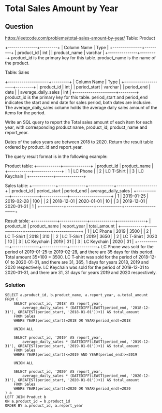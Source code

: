 # Total Sales Amount by Year
## Question
https://leetcode.com/problems/total-sales-amount-by-year/
Table: Product

+---------------+---------+
| Column Name   | Type    |
+---------------+---------+
| product_id    | int     |
| product_name  | varchar |
+---------------+---------+
product_id is the primary key for this table.
product_name is the name of the product.
 

Table: Sales

+---------------------+---------+
| Column Name         | Type    |
+---------------------+---------+
| product_id          | int     |
| period_start        | varchar |
| period_end          | date    |
| average_daily_sales | int     |
+---------------------+---------+
product_id is the primary key for this table. 
period_start and period_end indicates the start and end date for sales period, both dates are inclusive.
The average_daily_sales column holds the average daily sales amount of the items for the period.

Write an SQL query to report the Total sales amount of each item for each year, with corresponding product name, product_id, product_name and report_year.

Dates of the sales years are between 2018 to 2020. Return the result table ordered by product_id and report_year.

The query result format is in the following example:


Product table:
+------------+--------------+
| product_id | product_name |
+------------+--------------+
| 1          | LC Phone     |
| 2          | LC T-Shirt   |
| 3          | LC Keychain  |
+------------+--------------+

Sales table:
+------------+--------------+-------------+---------------------+
| product_id | period_start | period_end  | average_daily_sales |
+------------+--------------+-------------+---------------------+
| 1          | 2019-01-25   | 2019-02-28  | 100                 |
| 2          | 2018-12-01   | 2020-01-01  | 10                  |
| 3          | 2019-12-01   | 2020-01-31  | 1                   |
+------------+--------------+-------------+---------------------+

Result table:
+------------+--------------+-------------+--------------+
| product_id | product_name | report_year | total_amount |
+------------+--------------+-------------+--------------+
| 1          | LC Phone     |    2019     | 3500         |
| 2          | LC T-Shirt   |    2018     | 310          |
| 2          | LC T-Shirt   |    2019     | 3650         |
| 2          | LC T-Shirt   |    2020     | 10           |
| 3          | LC Keychain  |    2019     | 31           |
| 3          | LC Keychain  |    2020     | 31           |
+------------+--------------+-------------+--------------+
LC Phone was sold for the period of 2019-01-25 to 2019-02-28, and there are 35 days for this period. Total amount 35*100 = 3500. 
LC T-shirt was sold for the period of 2018-12-01 to 2020-01-01, and there are 31, 365, 1 days for years 2018, 2019 and 2020 respectively.
LC Keychain was sold for the period of 2019-12-01 to 2020-01-31, and there are 31, 31 days for years 2019 and 2020 respectively.
### Solution
```
SELECT a.product_id, b.product_name, a.report_year, a.total_amount
FROM (
    SELECT product_id, '2018' AS report_year,
        average_daily_sales * (DATEDIFF(LEAST(period_end, '2018-12-31'), GREATEST(period_start, '2018-01-01'))+1) AS total_amount
    FROM Sales
    WHERE YEAR(period_start)=2018 OR YEAR(period_end)=2018

    UNION ALL

    SELECT product_id, '2019' AS report_year,
        average_daily_sales * (DATEDIFF(LEAST(period_end, '2019-12-31'), GREATEST(period_start, '2019-01-01'))+1) AS total_amount
    FROM Sales
    WHERE YEAR(period_start)<=2019 AND YEAR(period_end)>=2019

    UNION ALL

    SELECT product_id, '2020' AS report_year,
        average_daily_sales * (DATEDIFF(LEAST(period_end, '2020-12-31'), GREATEST(period_start, '2020-01-01'))+1) AS total_amount
    FROM Sales
    WHERE YEAR(period_start)=2020 OR YEAR(period_end)=2020
) a
LEFT JOIN Product b
ON a.product_id = b.product_id
ORDER BY a.product_id, a.report_year
```
